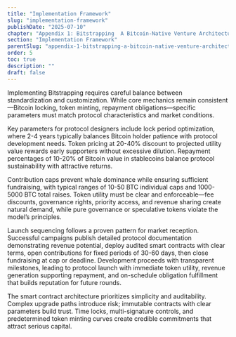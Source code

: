 ```yaml
---
title: "Implementation Framework"
slug: "implementation-framework"
publishDate: "2025-07-10"
chapter: "Appendix 1: Bitstrapping  A Bitcoin-Native Venture Architecture"
section: "Implementation Framework"
parentSlug: "appendix-1-bitstrapping-a-bitcoin-native-venture-architecture"
order: 5
toc: true
description: ""
draft: false
---
```


Implementing Bitstrapping requires careful balance between standardization and customization. While core mechanics remain consistent—Bitcoin locking, token minting, repayment obligations—specific parameters must match protocol characteristics and market conditions.

Key parameters for protocol designers include lock period optimization, where 2-4 years typically balances Bitcoin holder patience with protocol development needs. Token pricing at 20-40% discount to projected utility value rewards early supporters without excessive dilution. Repayment percentages of 10-20% of Bitcoin value in stablecoins balance protocol sustainability with attractive returns.

Contribution caps prevent whale dominance while ensuring sufficient fundraising, with typical ranges of 10-50 BTC individual caps and 1000-5000 BTC total raises. Token utility must be clear and enforceable—fee discounts, governance rights, priority access, and revenue sharing create natural demand, while pure governance or speculative tokens violate the model’s principles.

Launch sequencing follows a proven pattern for market reception. Successful campaigns publish detailed protocol documentation demonstrating revenue potential, deploy audited smart contracts with clear terms, open contributions for fixed periods of 30-60 days, then close fundraising at cap or deadline. Development proceeds with transparent milestones, leading to protocol launch with immediate token utility, revenue generation supporting repayment, and on-schedule obligation fulfillment that builds reputation for future rounds.

The smart contract architecture prioritizes simplicity and auditability. Complex upgrade paths introduce risk; immutable contracts with clear parameters build trust. Time locks, multi-signature controls, and predetermined token minting curves create credible commitments that attract serious capital.

